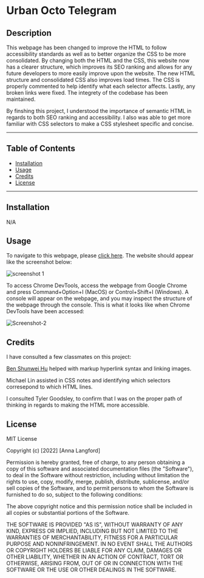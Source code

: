 # Urban Octo Telegram

## Description

This webpage has been changed to improve the HTML to follow accessibility standards as well as to better organize the CSS to be more consolidated. By changing both the HTML and the CSS, this website now has a clearer structure, which improves its SEO ranking and allows for any future developers to more easily improve upon the website. The new HTML structure and consolidated CSS also improves load times. The CSS is properly commented to help identify what each selector affects. Lastly, any broken links were fixed. The integrety of the codebase has been maintained.

By finshing this project, I understood the importance of semantic HTML in regards to both SEO ranking and accessibility. I also was able to get more familiar with CSS selectors to make a CSS stylesheet specific and concise. 

--- 

## Table of Contents

- [Installation](#installation)
- [Usage](#usage)
- [Credits](#credits)
- [License](#license)

---

## Installation

N/A

## Usage

To navigate to this webpage, please [click here](https://anna-dxj.github.io/md1-urban-octo-telegram/). The website should appear like the screenshot below: 

<img scr="md1-urban-octo-telegram/assets/images/Screenshot-no-devtools.png" alt="screenshot 1"/>

To access Chrome DevTools, access the webpage from Google Chrome and press Command+Option+I (MacOS) or Control+Shift+I (Windows). A console will appear on the webpage, and you may inspect the structure of the webpage through the console. This is what it looks like when Chrome DevTools have been accessed: 

![Screenshot-2](md1-urban-octo-telegram/assets/images/Screenshot-with-devtools.png)

## Credits

I have consulted a few classmates on this project: 

[Ben Shunwei Hu](https://github.com/diff30140556) helped with markup hyperlink syntax and linking images.

Michael Lin assisted in CSS notes and identifying which selectors corresepond to which HTML lines. 

I consulted Tyler Goodsley, to confirm that I was on the proper path of thinking in regards to making the HTML more accessible. 

## License

MIT License

Copyright (c) [2022] [Anna Langford]

Permission is hereby granted, free of charge, to any person obtaining a copy
of this software and associated documentation files (the "Software"), to deal
in the Software without restriction, including without limitation the rights
to use, copy, modify, merge, publish, distribute, sublicense, and/or sell
copies of the Software, and to permit persons to whom the Software is
furnished to do so, subject to the following conditions:

The above copyright notice and this permission notice shall be included in all
copies or substantial portions of the Software.

THE SOFTWARE IS PROVIDED "AS IS", WITHOUT WARRANTY OF ANY KIND, EXPRESS OR
IMPLIED, INCLUDING BUT NOT LIMITED TO THE WARRANTIES OF MERCHANTABILITY,
FITNESS FOR A PARTICULAR PURPOSE AND NONINFRINGEMENT. IN NO EVENT SHALL THE
AUTHORS OR COPYRIGHT HOLDERS BE LIABLE FOR ANY CLAIM, DAMAGES OR OTHER
LIABILITY, WHETHER IN AN ACTION OF CONTRACT, TORT OR OTHERWISE, ARISING FROM,
OUT OF OR IN CONNECTION WITH THE SOFTWARE OR THE USE OR OTHER DEALINGS IN THE
SOFTWARE.

